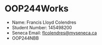 # OOP244Works
 - Name: Francis Lloyd Colendres
 - Student Number: 145498200
 - Seneca Email: flcolendres@myseneca.ca
- OOP244NBB
